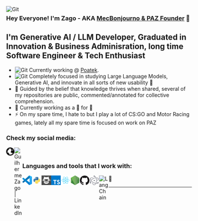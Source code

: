 <img align="left" alt="Git" width="46px" src="https://cdn-0.emojis.wiki/emoji-pics/facebook/united-states-facebook.png" />

### Hey Everyone! I'm Zago - AKA [MecBonjourno & PAZ Founder][website] 👋
## I'm Generative AI / LLM Developer, Graduated in Innovation & Business Adminisration, long time Software Engineer & Tech Enthusiast
- <img alt="Git" width="20px" src="https://scontent.fpoa33-2.fna.fbcdn.net/v/t39.30808-6/305202479_505575691570973_8562561022653881772_n.jpg?_nc_cat=108&ccb=1-7&_nc_sid=09cbfe&_nc_ohc=CmmIe2bPw_MAX8eqtSM&_nc_ht=scontent.fpoa33-2.fna&oh=00_AfBjcLCZQ_OB9OvVzLb3ucOX7HbM3a2kHQNfnd3TBCvmlA&oe=64947A6F"/>  Currently working @ [Poatek][poatek].
- <img alt="Git" width="20px" src="https://cdn-icons-png.flaticon.com/512/910/910077.png"/> Completely focused in studying Large Language Models, Generative AI, and innovate in all sorts of new usability 👀
- 🧠 Guided by the belief that knowledge thrives when shared, several of my repositories are public, commented/annotated for collective comprehension. 
- 🤫 Currently working as a 🤫 for 🤫
- ⚡ On my spare time, I hate to but I play a lot of CS:GO and Motor Racing games, lately all my spare time is focused on work on PAZ

### Check my social media:

[<img align="left" alt="theza.co" width="22px" src="https://raw.githubusercontent.com/iconic/open-iconic/master/svg/globe.svg" />][website]
[<img align="left" alt="Guilherme Zago | LinkedIn" width="22px" src="https://cdn.jsdelivr.net/npm/simple-icons@v3/icons/linkedin.svg" />][linkedin]

<br />

### Languages and tools that I work with:

<img align="left" alt="Visual Studio Code" width="26px" src="https://raw.githubusercontent.com/github/explore/80688e429a7d4ef2fca1e82350fe8e3517d3494d/topics/visual-studio-code/visual-studio-code.png" />
<img align="left" alt="Python" width="26px" src="https://raw.githubusercontent.com/github/explore/80688e429a7d4ef2fca1e82350fe8e3517d3494d/topics/python/python.png" />
<img align="left" alt="Bot" width="26px" src="https://raw.githubusercontent.com/github/explore/0a84ca418425da147e4e43b1c74aa169d3265870/topics/bot/bot.png" />
<img align="left" alt="TypeScript" width="26px" src="https://raw.githubusercontent.com/github/explore/80688e429a7d4ef2fca1e82350fe8e3517d3494d/topics/typescript/typescript.png" />
<img align="left" alt="React" width="26px" src="https://raw.githubusercontent.com/github/explore/80688e429a7d4ef2fca1e82350fe8e3517d3494d/topics/react/react.png" />
<img align="left" alt="Node.js" width="26px" src="https://raw.githubusercontent.com/github/explore/80688e429a7d4ef2fca1e82350fe8e3517d3494d/topics/nodejs/nodejs.png" />
<img align="left" alt="GitHub" width="26px" src="https://raw.githubusercontent.com/github/explore/78df643247d429f6cc873026c0622819ad797942/topics/github/github.png" />
<img align="left" alt="Electron" width="26px" src="https://raw.githubusercontent.com/github/explore/78df643247d429f6cc873026c0622819ad797942/topics/electron/electron.png" />
<img align="left" alt="LangChain" width="26px" src="https://em-content.zobj.net/thumbs/120/apple/354/parrot_1f99c.png" />🔗

[website]: https://theza.co
[poatek]: https://poatek.com
[linkedin]: https://linkedin.com/in/guilherme-zago-740574165/

---
